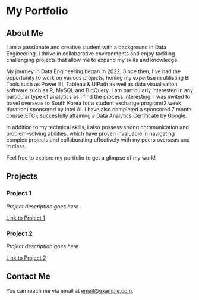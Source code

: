 # My Portfolio

## About Me

I am a passionate and creative student with a background in Data Engineering. I thrive in collaborative environments and enjoy tackling challenging projects that allow me to expand my skills and knowledge. 

My journey in Data Engineering began in 2022. Since then, I've had the opportunity to work on various projects, honing my expertise in utilisting BI Tools such as Power BI, Tableau & UIPath as well as data visualisation software such as R, MySQL and BigQuery. I am particularly interested in any particular type of analytics as I find the process interesting. I was invited to travel overseas to South Korea for a student exchange program(2 week duration) sponsored by Intel AI. I have also completed a sponsored 7 month course(ETC), succesfully attaining a Data Analytics Certificate by Google.

In addition to my technical skills, I also possess strong communication and problem-solving abilities, which have proven invaluable in navigating complex projects and collaborating effectively with my peers overseas and in class.

Feel free to explore my portfolio to get a glimpse of my work!


## Projects

### Project 1

*Project description goes here*

[Link to Project 1](project1.html)

### Project 2

*Project description goes here*

[Link to Project 2](project2.html)

## Contact Me

You can reach me via email at [email@example.com](mailto:email@example.com).

